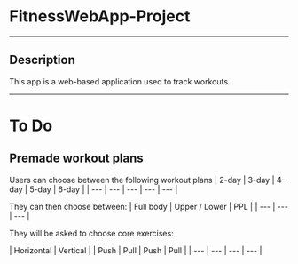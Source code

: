 # FitnessWebApp-Project
***

## Description

This app is a web-based application used to track workouts. 

---
# To Do

## Premade workout plans
Users can choose between the following workout plans
| 2-day | 3-day | 4-day | 5-day | 6-day |
| --- | --- | --- | --- | --- |

They can then choose between:
| Full body | Upper / Lower | PPL |
| --- | --- | --- |

They will be asked to choose core exercises:

| Horizontal | Vertical |
| Push | Pull | Push | Pull |
| --- | --- | --- | --- |
